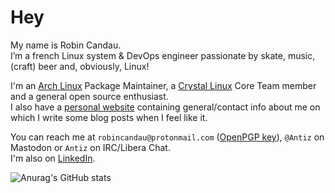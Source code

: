 # Hey

My name is Robin Candau.  
I’m a french Linux system & DevOps engineer passionate by skate, music, (craft) beer and, obviously, Linux!

I'm an [Arch Linux](https://archlinux.org/packages/?sort=&q=&maintainer=Antiz&flagged=) Package Maintainer, a [Crystal Linux](https://getcryst.al/) Core Team member and a general open source enthusiast.  
I also have a [personal website](https://antiz.fr) containing general/contact info about me on which I write some blog posts when I feel like it.

You can reach me at `robincandau@protonmail.com` ([OpenPGP key](https://keyserver.ubuntu.com/pks/lookup?search=D33FAA16B937F3B2&fingerprint=on&op=index)), `@Antiz` on Mastodon or `Antiz` on IRC/Libera Chat.  
I'm also on [LinkedIn](https://www.linkedin.com/in/robin-candau-3083a2173/?locale=en_US).

![Anurag's GitHub stats](https://github-readme-stats.vercel.app/api?username=Antiz96&count_private=true&show_icons=true&theme=tokyonight)
